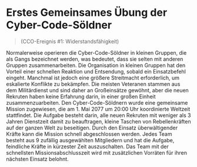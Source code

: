 # Erstes Gemeinsames Übung der Cyber-Code-Söldner
> (CCO-Ereignis #1: Widerstandsfähigkeit)

Normalerweise operieren die Cyber-Code-Söldner in kleinen Gruppen, die als Gangs bezeichnet werden, was bedeutet, dass sie selten mit anderen Gruppen zusammenarbeiten. Die Organisation in kleinen Gruppen hat den Vorteil einer schnellen Reaktion und Entsendung, sobald ein Einsatzbefehl eingeht. Manchmal ist jedoch eine größere Streitmacht erforderlich, um eskalierte Konflikte zu bekämpfen. Die meisten Veteranen stammen aus dem Militärdienst und sind daher an Großeinsätze gewöhnt, aber die neuen Rekruten haben keine Erfahrung darin, in einer großen Einheit zusammenzuarbeiten. Den Cyber-Code-Söldnern wurde eine gemeinsame Mission zugewiesen, die am 1. Mai 2077 um 20:00 Uhr koordinierte Weltzeit stattfindet. Die Aufgabe besteht darin, alle neuen Rekruten mit weniger als 3 Jahren Dienstzeit damit zu beauftragen, kleine Taschen von Rebellenkräften auf der ganzen Welt zu beseitigen. Durch den Einsatz überwältigender Kräfte kann die Mission schnell abgeschlossen werden. Jedes Team besteht aus 9 zufällig ausgewählten Mitgliedern und hat die Aufgabe, feindliche Kräfte in kürzester Zeit auszuschalten. Das Team mit der schnellsten Missionsabschlusszeit wird mit zusätzlichen Vorräten für ihren nächsten Einsatz belohnt.

